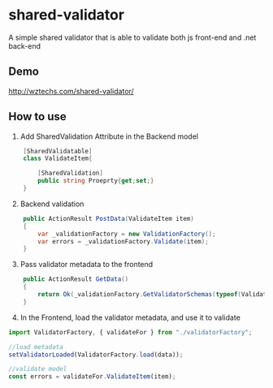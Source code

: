 # shared-validator

A simple shared validator that is able to validate both js front-end and .net back-end

## Demo

http://wztechs.com/shared-validator/

## How to use

1. Add SharedValidation Attribute in the Backend model

```C#
    [SharedValidatable]
    class ValidateItem{

        [SharedValidation]
        public string Proeprty{get;set;}
    }
```

2. Backend validation

```C#
    public ActionResult PostData(ValidateItem item)
    {
        var _validationFactory = new ValidationFactory();
        var errors = _validationFactory.Validate(item);
    }
```

3. Pass validator metadata to the frontend

```C#
    public ActionResult GetData()
    {
        return Ok(_validationFactory.GetValidatorSchemas(typeof(ValidateItem));
    }
```

4. In the Frontend, load the validator metadata, and use it to validate

```javascript
import ValidatorFactory, { validateFor } from "./validatorFactory";

//load metadata
setValidatorLoaded(ValidatorFactory.load(data));

//validate model
const errors = validateFor.ValidateItem(item);
```
